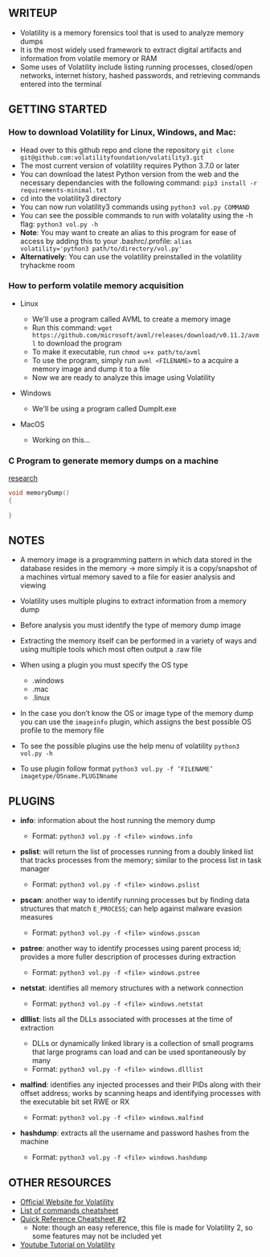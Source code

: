 ## WRITEUP
- Volatility is a memory forensics tool that is used to analyze memory dumps
- It is the most widely used framework to extract digital artifacts and information from volatile memory or RAM
- Some uses of Volatility include listing running processes, closed/open networks, internet history, hashed passwords, and retrieving commands entered into the terminal

## GETTING STARTED
### How to download Volatility for Linux, Windows, and Mac:
- Head over to this github repo and clone the repository
```git clone git@github.com:volatilityfoundation/volatility3.git```
- The most current version of volatility requires Python 3.7.0 or later
- You can download the latest Python version from the web and the necessary dependancies with the following command: 
```pip3 install -r requirements-minimal.txt```
- cd into the volatility3 directory
- You can now run volatility3 commands using ```python3 vol.py COMMAND```
- You can see the possible commands to run with volatality using the -h flag: ```python3 vol.py -h```
- **Note**: You may want to create an alias to this program for ease of access by adding this to your .bashrc/.profile: 
```alias volatility='python3 path/to/directory/vol.py'```
- **Alternatively**: You can use the volatility preinstalled in the volatility tryhackme room

### How to perform volatile memory acquisition
- Linux
  - We'll use a program called AVML to create a memory image
  - Run this command: `wget https://github.com/microsoft/avml/releases/download/v0.11.2/avml` to download the program
  - To make it executable, run `chmod u+x path/to/avml`
  - To use the program, simply run `avml <FILENAME>` to a acquire a memory image and dump it to a file
  - Now we are ready to analyze this image using Volatility

- Windows
  - We'll be using a program called DumpIt.exe

- MacOS
  - Working on this...

### C Program to generate memory dumps on a machine
[research](https://chaoticlab.io/c/c++/hacks/2018/08/08/dumpmem.html)
```C
void memoryDump() 
{
 
}
```

## NOTES
- A memory image is a programming pattern in which data stored in the database resides in the memory → more simply it is a copy/snapshot of a machines virtual memory saved to a file for easier analysis and viewing
- Volatility uses multiple plugins to extract information from a memory dump
- Before analysis you must identify the type of memory dump image
- Extracting the memory itself can be performed in a variety of ways and using multiple tools which most often output a .raw file

- When using a plugin you must specify the OS type
  - .windows
  - .mac
  - .linux
- In the case you don’t know the OS or image type of the memory dump you can use the ```imageinfo``` plugin, which assigns the best possible OS profile to the memory file

- To see the possible plugins use the help menu of volatility ```python3 vol.py -h```
- To use plugin follow format ```python3 vol.py -f ‘FILENAME’ imagetype/OSname.PLUGINname```

## PLUGINS
- **info**: information about the host running the memory dump
  - Format: ```python3 vol.py -f <file> windows.info```
 
- **pslist**: will return the list of processes running from a doubly linked list that tracks processes from the memory; similar to the process list in task manager
  - Format: ```python3 vol.py -f <file> windows.pslist```
 
- **pscan**: another way to identify running processes but by finding data structures that match ```E_PROCESS```; can help against malware evasion measures
  - Format: ```python3 vol.py -f <file> windows.psscan```
 
- **pstree**: another way to identify processes using parent process id; provides a more fuller description of processes during extraction
  - Format: ```python3 vol.py -f <file> windows.pstree```
 
- **netstat**: identifies all memory structures with a network connection
  - Format: ```python3 vol.py -f <file> windows.netstat```
 
- **dlllist**: lists all the DLLs associated with processes at the time of extraction
  - DLLs or dynamically linked library is a collection of small programs that large programs can load and can be used spontaneously by many
  - Format: ```python3 vol.py -f <file> windows.dlllist```
 
- **malfind**: identifies any injected processes and their PIDs along with their offset address; works by scanning heaps and identifying processes with the executable bit set RWE or RX
  - Format: ```python3 vol.py -f <file> windows.malfind```

- **hashdump**: extracts all the username and password hashes from the machine
  - Format: ```python3 vol.py -f <file> windows.hashdump```

## OTHER RESOURCES
- [Official Website for Volatility](https://www.volatilityfoundation.org/)
- [List of commands cheatsheet](https://book.hacktricks.xyz/generic-methodologies-and-resources/basic-forensic-methodology/memory-dump-analysis/volatility-cheatsheet)
- [Quick Reference Cheatsheet #2](https://downloads.volatilityfoundation.org/releases/2.4/CheatSheet_v2.4.pdf)
	- Note: though an easy reference, this file is made for Volatility 2, so some features may not be included yet
- [Youtube Tutorial on Volatility](https://www.youtube.com/watch?v=Uk3DEgY5Ue8)
